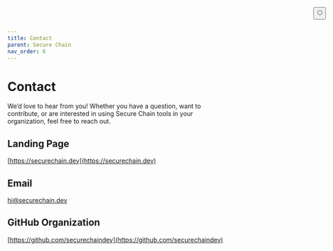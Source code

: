 ```yaml
---
title: Contact
parent: Secure Chain
nav_order: 6
---
```


# Contact

We’d love to hear from you! Whether you have a question, want to contribute, or are interested in using Secure Chain tools in your organization, feel free to reach out.

## Landing Page

[https://securechain.dev](https://securechain.dev)

## Email

[hi@securechain.dev](mailto:hi@securechain.dev)

## GitHub Organization

[https://github.com/securechaindev](https://github.com/securechaindev)

<button class="btn js-toggle-dark-mode" style="
  position: fixed;
  top: 1rem;
  right: 1rem;
  z-index: 1000;
">
  🌕
</button>

<script>
  const toggleDarkMode = document.querySelector('.js-toggle-dark-mode');
  jtd.addEvent(toggleDarkMode, 'click', function () {
    if (jtd.getTheme() === 'dark') {
      jtd.setTheme('light');
      toggleDarkMode.textContent = '🌕';
    } else {
      jtd.setTheme('dark');
      toggleDarkMode.textContent = '☀️';
    }
  });
</script>
